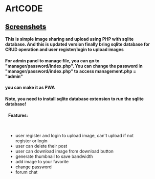 <div style="margin-right: 10px; margin-left: 10px;">
<h1>ArtCODE</h1>

<h2 style="font-weight: 900;"><a href="https://github.com/BurgerIsReal01/ArtCODE-with-SQLite-Database/tree/main/example">Screenshots</a></h2>

<h4>This is simple image sharing and upload using PHP with sqlite database. And this is updated version finally bring sqlite database for CRUD operation and user register/login to upload images</h4>

<h4>For admin panel to manage file, you can go to "manager/password/index.php". You can change the password in "manager/password/index.php" to access management.php = "admin"</h4>

<h4>you can make it as PWA</h4>

<h4 style="font-weight: bold;">Note, you need to install sqlite database extension to run the sqlite database!</h4>

<div style="margin-right: 10px; margin-left: 10px;">
<h4>Features:</h4>
<br>
<ul>
<li>user register and login to upload image, can't upload if not register or login</li>
<li>user can delete their post</li>
<li>user can download image from download button</li>
<li>generate thumbnail to save bandwidth</li>
<li>add image to your favorite</li>
<li>change password</li>
<li>forum chat</li>
</ul>
</div>
</div>
